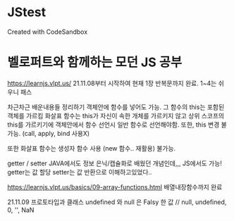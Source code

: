 # JStest

Created with CodeSandbox

# 벨로퍼트와 함께하는 모던 JS 공부

https://learnjs.vlpt.us/
21.11.08부터 시작하여
현재 1장 반복문까지 완료.
1~4는 쉬우니 패스

차근차근 배운내용들 정리하기
객체안에 함수를 넣어도 가능. 그 함수의 this는 포함된 객체를 가르킴
화살표 함수는 this가 자신이 속한 개체를 가르키지 않고 상위 스코프의 this를 가르키기에 객체안에서 함수 선언시 일반 함수로 선언해야함.
또한, this 변경 불가능. (call, apply, bind 사용X)

또한 화살표 함수는 생성자 함수 사용 (new 함수.. 재활용) 불가능.

getter / setter
JAVA에서도 정보 은닉/캡슐화로 배웠던 개념인데,,, JS에서도 가능!
getter는 값 할당
setter는 값 반환으로 이해하고있었다..

https://learnjs.vlpt.us/basics/09-array-functions.html
배열내장함수까지 완료

21.11.09
프로토타입과 클래스
undefined 와 null 은 Falsy 한 값
// null, undefined, 0, '', NaN
